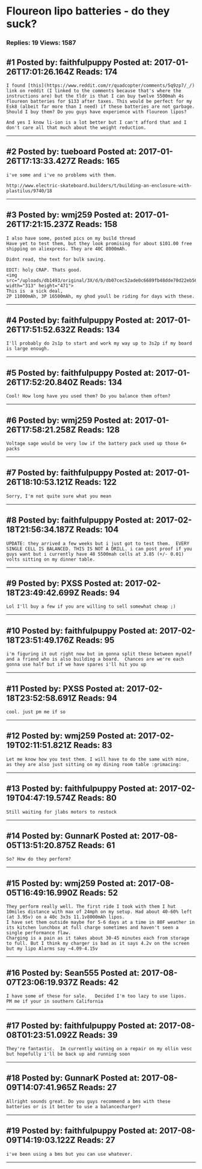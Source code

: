 # Floureon lipo batteries - do they suck?

### Replies: 19 Views: 1587

## \#1 Posted by: faithfulpuppy Posted at: 2017-01-26T17:01:26.164Z Reads: 174

```
I found [this](https://www.reddit.com/r/quadcopter/comments/5q9zp7/_/) link on reddit (I linked to the comments because that's where the instructions are) but the tldr is that I can buy twelve 5500mah 4s floureon batteries for $133 after taxes. This would be perfect for my Esk8 (albeit far more than I need) if these batteries are not garbage. Should I buy them? Do you guys have experience with floureon lipos? 

And yes I know li-ion is a lot better but I can't afford that and I don't care all that much about the weight reduction.
```

---
## \#2 Posted by: tueboard Posted at: 2017-01-26T17:13:33.427Z Reads: 165

```
i've some and i've no problems with them.

http://www.electric-skateboard.builders/t/building-an-enclosure-with-plastilus/9740/18
```

---
## \#3 Posted by: wmj259 Posted at: 2017-01-26T17:21:15.237Z Reads: 158

```
I also have some, posted pics on my build thread
Have yet to test them, but they look promising for about $101.00 free shipping on aliexpress. They are 40C 8000mAh. 

Didnt read, the text for bulk saving.

EDIT: holy CRAP. Thats good.
<img src="/uploads/db1493/original/3X/d/b/db07cec52ade0c6689fb48dde70d22eb56e713d9.png" width="313" height="471">
This is  a sick deal, 
2P 11000mAh, 3P 16500mAh, my ghod youll be riding for days with these.
```

---
## \#4 Posted by: faithfulpuppy Posted at: 2017-01-26T17:51:52.632Z Reads: 134

```
I'll probably do 2s1p to start and work my way up to 3s2p if my board is large enough.
```

---
## \#5 Posted by: faithfulpuppy Posted at: 2017-01-26T17:52:20.840Z Reads: 134

```
Cool! How long have you used them? Do you balance them often?
```

---
## \#6 Posted by: wmj259 Posted at: 2017-01-26T17:58:21.258Z Reads: 128

```
Voltage sage would be very low if the battery pack used up those 6+ packs
```

---
## \#7 Posted by: faithfulpuppy Posted at: 2017-01-26T18:10:53.121Z Reads: 122

```
Sorry, I'm not quite sure what you mean
```

---
## \#8 Posted by: faithfulpuppy Posted at: 2017-02-18T21:56:34.187Z Reads: 104

```
UPDATE: they arrived a few weeks but i just got to test them.  EVERY SINGLE CELL IS BALANCED. THIS IS NOT A DRILL. i can post proof if you guys want but i currently have 48 5500mah cells at 3.85 (+/- 0.01) volts sitting on my dinner table.
```

---
## \#9 Posted by: PXSS Posted at: 2017-02-18T23:49:42.699Z Reads: 94

```
Lol I'll buy a few if you are willing to sell somewhat cheap ;)
```

---
## \#10 Posted by: faithfulpuppy Posted at: 2017-02-18T23:51:49.176Z Reads: 95

```
i'm figuring it out right now but im gonna split these between myself and a friend who is also building a board.  Chances are we're each gonna use half but if we have spares i'll hit you up
```

---
## \#11 Posted by: PXSS Posted at: 2017-02-18T23:52:58.691Z Reads: 94

```
cool. just pm me if so
```

---
## \#12 Posted by: wmj259 Posted at: 2017-02-19T02:11:51.821Z Reads: 83

```
Let me know how you test them. I will have to do the same with mine, as they are also just sitting on my dining room table :grimacing:
```

---
## \#13 Posted by: faithfulpuppy Posted at: 2017-02-19T04:47:19.574Z Reads: 80

```
Still waiting for jlabs motors to restock
```

---
## \#14 Posted by: GunnarK Posted at: 2017-08-05T13:51:20.875Z Reads: 61

```
So? How do they perform?
```

---
## \#15 Posted by: wmj259 Posted at: 2017-08-05T16:49:16.990Z Reads: 52

```
They perform really well. The first ride I took with them I hut 10miles distance with max of 24mph on my setup. Had about 40-60% left (at 3.95v) on a 40c 3x3s 11.1v8000mAh lipos. 
I have set them outside maybe for 5-6 days at a time in 80F weather in its kitchen lunchbox at full charge sometimes and haven't seen a single performance flaw. 
Charging is a pain as it takes about 30-45 minutes each from storage to full. But I think my charger is bad as it says 4.2v on the screen but my lipo Alarms say ~4.09-4.15v
```

---
## \#16 Posted by: Sean555 Posted at: 2017-08-07T23:06:19.937Z Reads: 42

```
I have some of these for sale.   Decided I'm too lazy to use lipos.  PM me if your in southern California
```

---
## \#17 Posted by: faithfulpuppy Posted at: 2017-08-08T01:23:51.092Z Reads: 39

```
They're fantastic.  Im currently waiting on a repair on my ollin vesc but hopefully i'll be back up and running soon
```

---
## \#18 Posted by: GunnarK Posted at: 2017-08-09T14:07:41.965Z Reads: 27

```
Allright sounds great. Do you guys recommend a bms with these batteries or is it better to use a balancecharger?
```

---
## \#19 Posted by: faithfulpuppy Posted at: 2017-08-09T14:19:03.122Z Reads: 27

```
i've been using a bms but you can use whatever.
```

---
